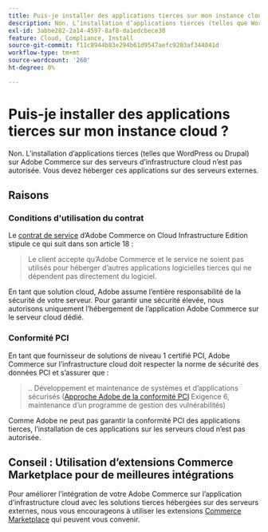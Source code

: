 ```yaml
---
title: Puis-je installer des applications tierces sur mon instance cloud ?
description: Non. L’installation d’applications tierces (telles que WordPress ou Drupal) sur Adobe Commerce sur des serveurs d’infrastructure cloud n’est pas autorisée. Vous devez héberger ces applications sur des serveurs externes.
exl-id: 3abbe282-2a14-4597-8af8-da1edcbece30
feature: Cloud, Compliance, Install
source-git-commit: f11c8944b83e294b61d9547aefc9203af344041d
workflow-type: tm+mt
source-wordcount: '260'
ht-degree: 0%

---
```


# Puis-je installer des applications tierces sur mon instance cloud ?

Non. L’installation d’applications tierces (telles que WordPress ou Drupal) sur Adobe Commerce sur des serveurs d’infrastructure cloud n’est pas autorisée. Vous devez héberger ces applications sur des serveurs externes.

## Raisons

### Conditions d&#39;utilisation du contrat

Le [contrat de service](https://magento.com/legal/terms/cloud-terms) d’Adobe Commerce on Cloud Infrastructure Edition stipule ce qui suit dans son article 18 :

> Le client accepte qu’Adobe Commerce et le service ne soient pas utilisés pour héberger d’autres applications logicielles tierces qui ne dépendent pas directement du logiciel.

En tant que solution cloud, Adobe assume l’entière responsabilité de la sécurité de votre serveur. Pour garantir une sécurité élevée, nous autorisons uniquement l’hébergement de l’application Adobe Commerce sur le serveur cloud dédié.

### Conformité PCI

En tant que fournisseur de solutions de niveau 1 certifié PCI, Adobe Commerce sur l’infrastructure cloud doit respecter la norme de sécurité des données PCI et s’assurer que :

>.. Développement et maintenance de systèmes et d’applications sécurisés
> ([Approche Adobe de la conformité PCI](https://magento.com/pci-compliance) Exigence 6, maintenance d’un programme de gestion des vulnérabilités)

Comme Adobe ne peut pas garantir la conformité PCI des applications tierces, l’installation de ces applications sur les serveurs cloud n’est pas autorisée.

## Conseil : Utilisation d’extensions Commerce Marketplace pour de meilleures intégrations

Pour améliorer l’intégration de votre Adobe Commerce sur l’application d’infrastructure cloud avec les solutions tierces hébergées sur des serveurs externes, nous vous encourageons à utiliser les extensions [Commerce Marketplace](https://marketplace.magento.com) qui peuvent vous convenir.
